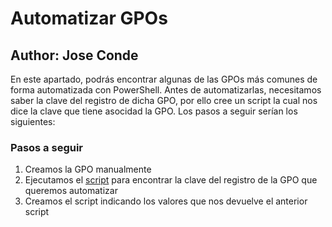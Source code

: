 # Automatizar GPOs
## Author: Jose Conde 

En este apartado, podrás encontrar algunas de las GPOs más comunes de forma automatizada con PowerShell. Antes de automatizarlas, necesitamos saber la clave del registro de dicha GPO, por ello cree un script la cual nos dice la clave que tiene asocidad la GPO. Los pasos a seguir serían los siguientes:

### Pasos a seguir

1. Creamos la GPO manualmente
2. Ejecutamos el [script](https://github.com/conde26/PowerShell-Scripts/blob/main/Active%20Directory/GPOs/Clave%20registro/Clave_Registro_GPO.ps1) para encontrar la clave del registro de la GPO que queremos automatizar
3. Creamos el script indicando los valores que nos devuelve el anterior script


